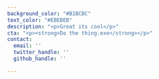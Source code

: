 ```yaml
---
background_color: "#B1BCBC"
text_color: "#EBEBEB"
description: "<p>Great its cool</p>"
cta: "<p><strong>Do the thing.exe</strong></p>"
contact:
  email: ''
  twitter_handle: ''
  github_handle: ''

---
```

